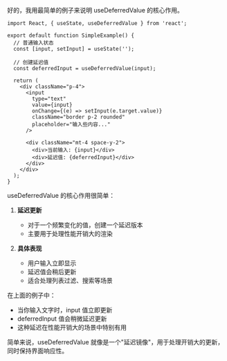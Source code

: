 好的，我用最简单的例子来说明 useDeferredValue 的核心作用。

```tsx
import React, { useState, useDeferredValue } from 'react';

export default function SimpleExample() {
  // 普通输入状态
  const [input, setInput] = useState('');
  
  // 创建延迟值
  const deferredInput = useDeferredValue(input);

  return (
    <div className="p-4">
      <input
        type="text"
        value={input}
        onChange={(e) => setInput(e.target.value)}
        className="border p-2 rounded"
        placeholder="输入些内容..."
      />

      <div className="mt-4 space-y-2">
        <div>当前输入: {input}</div>
        <div>延迟值: {deferredInput}</div>
      </div>
    </div>
  );
}

```

useDeferredValue 的核心作用很简单：

1. **延迟更新**
   - 对于一个频繁变化的值，创建一个延迟版本
   - 主要用于处理性能开销大的渲染

2. **具体表现**
   - 用户输入立即显示
   - 延迟值会稍后更新
   - 适合处理列表过滤、搜索等场景

在上面的例子中：
- 当你输入文字时，input 值立即更新
- deferredInput 值会稍微延迟更新
- 这种延迟在性能开销大的场景中特别有用

简单来说，useDeferredValue 就像是一个"延迟镜像"，用于处理开销大的更新，同时保持界面响应性。